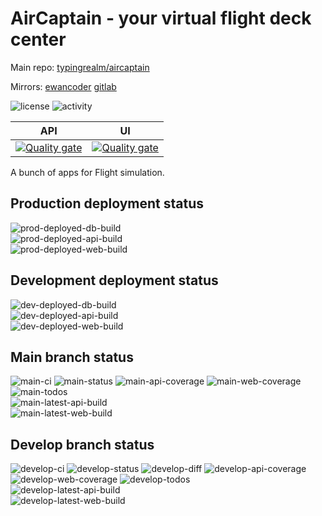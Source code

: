 # AirCaptain - your virtual flight deck center

Main repo: [typingrealm/aircaptain](https://github.com/ewancoder-tyr/aircaptain)

Mirrors: [ewancoder](https://github.com/ewancoder/aircaptain) [gitlab](https://gitlab.com/ewancoder/aircaptain)

![license](https://img.shields.io/github/license/ewancoder-tyr/aircaptain?color=blue)
![activity](https://img.shields.io/github/commit-activity/m/ewancoder-tyr/aircaptain)

| API | UI |
| --- | -- |
| [![Quality gate](https://sonarcloud.io/api/project_badges/quality_gate?project=ewancoder-aircaptain-api)](https://sonarcloud.io/summary/new_code?id=ewancoder-aircaptain-api) | [![Quality gate](https://sonarcloud.io/api/project_badges/quality_gate?project=ewancoder-aircaptain-web)](https://sonarcloud.io/summary/new_code?id=ewancoder-aircaptain-web) |

A bunch of apps for Flight simulation.

## Production deployment status

![prod-deployed-db-build](https://img.shields.io/endpoint?url=https://gist.githubusercontent.com/ewancoder/0184962696ef0364be7a3f491133f2f9/raw/aircaptain-db-deploy-prod.json)<br>
![prod-deployed-api-build](https://img.shields.io/endpoint?url=https://gist.githubusercontent.com/ewancoder/0184962696ef0364be7a3f491133f2f9/raw/aircaptain-api-deploy-prod.json)<br>
![prod-deployed-web-build](https://img.shields.io/endpoint?url=https://gist.githubusercontent.com/ewancoder/0184962696ef0364be7a3f491133f2f9/raw/aircaptain-web-deploy-prod.json)

## Development deployment status

![dev-deployed-db-build](https://img.shields.io/endpoint?url=https://gist.githubusercontent.com/ewancoder/0184962696ef0364be7a3f491133f2f9/raw/aircaptain-db-deploy-dev.json)<br>
![dev-deployed-api-build](https://img.shields.io/endpoint?url=https://gist.githubusercontent.com/ewancoder/0184962696ef0364be7a3f491133f2f9/raw/aircaptain-api-deploy-dev.json)<br>
![dev-deployed-web-build](https://img.shields.io/endpoint?url=https://gist.githubusercontent.com/ewancoder/0184962696ef0364be7a3f491133f2f9/raw/aircaptain-web-deploy-dev.json)

## Main branch status

![main-ci](https://github.com/ewancoder-tyr/aircaptain/actions/workflows/deploy.yml/badge.svg?branch=main)
![main-status](https://img.shields.io/github/last-commit/ewancoder-tyr/aircaptain/main)
![main-api-coverage](https://img.shields.io/endpoint?url=https://gist.githubusercontent.com/ewancoder/0184962696ef0364be7a3f491133f2f9/raw/aircaptain-api-coverage-main.json)
![main-web-coverage](https://img.shields.io/endpoint?url=https://gist.githubusercontent.com/ewancoder/0184962696ef0364be7a3f491133f2f9/raw/aircaptain-web-coverage-main.json)
![main-todos](https://img.shields.io/endpoint?url=https://gist.githubusercontent.com/ewancoder/0184962696ef0364be7a3f491133f2f9/raw/aircaptain-todos-main.json)<br>
![main-latest-api-build](https://img.shields.io/endpoint?url=https://gist.githubusercontent.com/ewancoder/0184962696ef0364be7a3f491133f2f9/raw/aircaptain-api-build-main.json)<br>
![main-latest-web-build](https://img.shields.io/endpoint?url=https://gist.githubusercontent.com/ewancoder/0184962696ef0364be7a3f491133f2f9/raw/aircaptain-web-build-main.json)

## Develop branch status

![develop-ci](https://github.com/ewancoder-tyr/aircaptain/actions/workflows/deploy.yml/badge.svg?branch=develop)
![develop-status](https://img.shields.io/github/last-commit/ewancoder-tyr/aircaptain/develop)
![develop-diff](https://img.shields.io/github/commits-difference/ewancoder-tyr/aircaptain?base=main&head=develop&logo=git&label=diff&color=orange)
![develop-api-coverage](https://img.shields.io/endpoint?url=https://gist.githubusercontent.com/ewancoder/0184962696ef0364be7a3f491133f2f9/raw/aircaptain-api-coverage-develop.json)
![develop-web-coverage](https://img.shields.io/endpoint?url=https://gist.githubusercontent.com/ewancoder/0184962696ef0364be7a3f491133f2f9/raw/aircaptain-web-coverage-develop.json)
![develop-todos](https://img.shields.io/endpoint?url=https://gist.githubusercontent.com/ewancoder/0184962696ef0364be7a3f491133f2f9/raw/aircaptain-todos-develop.json)<br>
![develop-latest-api-build](https://img.shields.io/endpoint?url=https://gist.githubusercontent.com/ewancoder/0184962696ef0364be7a3f491133f2f9/raw/aircaptain-api-build-develop.json)<br>
![develop-latest-web-build](https://img.shields.io/endpoint?url=https://gist.githubusercontent.com/ewancoder/0184962696ef0364be7a3f491133f2f9/raw/aircaptain-web-build-develop.json)
